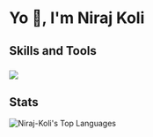 <h1 align="left">Yo 👋, I'm Niraj Koli</h1>

###

<h2 align="left">Skills and Tools</h2>

###

<p align="left">
  <a href="https://skillicons.dev">
    <img src="https://skillicons.dev/icons?i=ansible,apollo,aws,bash,bootstrap,cassandra,css,docker,elasticsearch,express,git,github,graphql,html,java,js,jenkins,jquery,kubernetes,linux,materialui,mongodb,nextjs,nodejs,postgres,postman,py,react,redis,redux,remix,sass,tailwind,terraform,ts,vite,vscode" />
  </a>
</p>

###

<h2 align="left">Stats</h2>

![Niraj-Koli's Top Languages](https://github-readme-stats.vercel.app/api/top-langs/?username=Niraj-Koli&theme=tokyonight&show_icons=true&hide_border=true&layout=compact)
<br />

